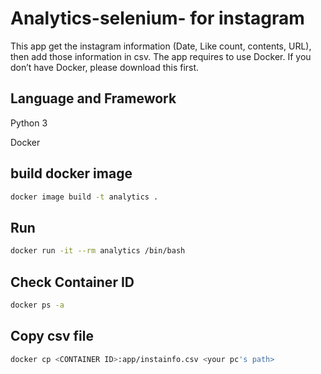 # Analytics-selenium- for instagram

This app get the instagram information (Date, Like count, contents, URL), then add those information in csv. The app requires to use Docker. If you don’t have Docker, please download this first.

## Language and Framework

Python 3 

Docker

## build docker image

```bash
docker image build -t analytics .
```

## Run

```bash
docker run -it --rm analytics /bin/bash
```

## Check Container ID

```bash
docker ps -a
```

## Copy csv file

```bash
docker cp <CONTAINER ID>:app/instainfo.csv <your pc's path>
```
